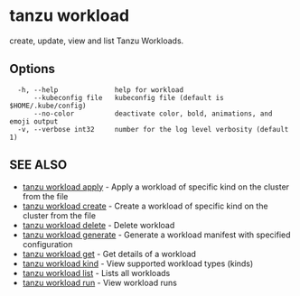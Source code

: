 # tanzu workload

create, update, view and list Tanzu Workloads.

## Options

```console
  -h, --help              help for workload
      --kubeconfig file   kubeconfig file (default is $HOME/.kube/config)
      --no-color          deactivate color, bold, animations, and emoji output
  -v, --verbose int32     number for the log level verbosity (default 1)
```

## SEE ALSO

* [tanzu workload apply](tanzu_workload_apply.hbs.md)	 - Apply a workload of specific kind on the cluster from the file
* [tanzu workload create](tanzu_workload_create.hbs.md)	 - Create a workload of specific kind on the cluster from the file
* [tanzu workload delete](tanzu_workload_delete.hbs.md)	 - Delete workload
* [tanzu workload generate](tanzu_workload_generate.hbs.md)	 - Generate a workload manifest with specified configuration
* [tanzu workload get](tanzu_workload_get.hbs.md)	 - Get details of a workload
* [tanzu workload kind](tanzu_workload_kind.hbs.md)	 - View supported workload types (kinds)
* [tanzu workload list](tanzu_workload_list.hbs.md)	 - Lists all workloads
* [tanzu workload run](tanzu_workload_run.hbs.md)	 - View workload runs


